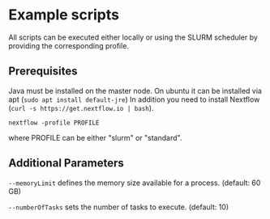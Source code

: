 # Example scripts

All scripts can be executed either locally or using the SLURM scheduler by providing the corresponding profile.

## Prerequisites

Java must be installed on the master node. On ubuntu it can be installed via apt (`sudo apt install default-jre`)
In addition you need to install Nextflow (`curl -s https://get.nextflow.io | bash`).

```
nextflow -profile PROFILE
```

where PROFILE can be either "slurm" or "standard".

## Additional Parameters

`--memoryLimit` defines the memory size available for a process. (default: 60 GB)

`--numberOfTasks`  sets the number of tasks to execute. (default: 10)

